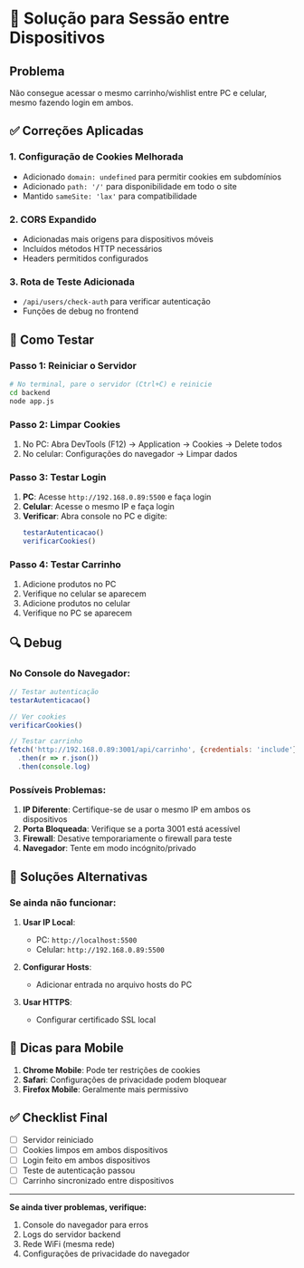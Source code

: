 # 🔧 Solução para Sessão entre Dispositivos

## Problema
Não consegue acessar o mesmo carrinho/wishlist entre PC e celular, mesmo fazendo login em ambos.

## ✅ Correções Aplicadas

### 1. **Configuração de Cookies Melhorada**
- Adicionado `domain: undefined` para permitir cookies em subdomínios
- Adicionado `path: '/'` para disponibilidade em todo o site
- Mantido `sameSite: 'lax'` para compatibilidade

### 2. **CORS Expandido**
- Adicionadas mais origens para dispositivos móveis
- Incluídos métodos HTTP necessários
- Headers permitidos configurados

### 3. **Rota de Teste Adicionada**
- `/api/users/check-auth` para verificar autenticação
- Funções de debug no frontend

## 🧪 Como Testar

### **Passo 1: Reiniciar o Servidor**
```bash
# No terminal, pare o servidor (Ctrl+C) e reinicie
cd backend
node app.js
```

### **Passo 2: Limpar Cookies**
1. No PC: Abra DevTools (F12) → Application → Cookies → Delete todos
2. No celular: Configurações do navegador → Limpar dados

### **Passo 3: Testar Login**
1. **PC**: Acesse `http://192.168.0.89:5500` e faça login
2. **Celular**: Acesse o mesmo IP e faça login
3. **Verificar**: Abra console no PC e digite:
   ```javascript
   testarAutenticacao()
   verificarCookies()
   ```

### **Passo 4: Testar Carrinho**
1. Adicione produtos no PC
2. Verifique no celular se aparecem
3. Adicione produtos no celular
4. Verifique no PC se aparecem

## 🔍 Debug

### **No Console do Navegador:**
```javascript
// Testar autenticação
testarAutenticacao()

// Ver cookies
verificarCookies()

// Testar carrinho
fetch('http://192.168.0.89:3001/api/carrinho', {credentials: 'include'})
  .then(r => r.json())
  .then(console.log)
```

### **Possíveis Problemas:**

1. **IP Diferente**: Certifique-se de usar o mesmo IP em ambos os dispositivos
2. **Porta Bloqueada**: Verifique se a porta 3001 está acessível
3. **Firewall**: Desative temporariamente o firewall para teste
4. **Navegador**: Tente em modo incógnito/privado

## 🚀 Soluções Alternativas

### **Se ainda não funcionar:**

1. **Usar IP Local**: 
   - PC: `http://localhost:5500`
   - Celular: `http://192.168.0.89:5500`

2. **Configurar Hosts**:
   - Adicionar entrada no arquivo hosts do PC

3. **Usar HTTPS**:
   - Configurar certificado SSL local

## 📱 Dicas para Mobile

1. **Chrome Mobile**: Pode ter restrições de cookies
2. **Safari**: Configurações de privacidade podem bloquear
3. **Firefox Mobile**: Geralmente mais permissivo

## ✅ Checklist Final

- [ ] Servidor reiniciado
- [ ] Cookies limpos em ambos dispositivos
- [ ] Login feito em ambos dispositivos
- [ ] Teste de autenticação passou
- [ ] Carrinho sincronizado entre dispositivos

---

**Se ainda tiver problemas, verifique:**
1. Console do navegador para erros
2. Logs do servidor backend
3. Rede WiFi (mesma rede)
4. Configurações de privacidade do navegador 